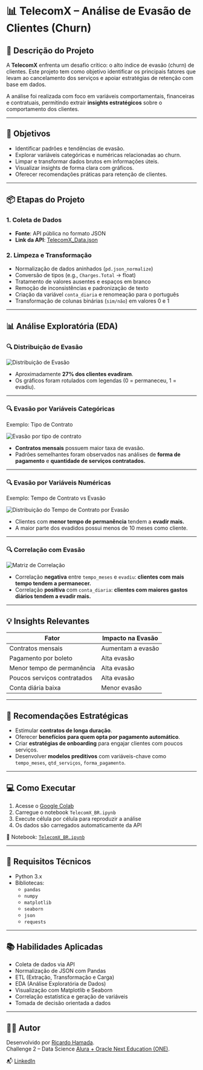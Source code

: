 # 📊 TelecomX – Análise de Evasão de Clientes (Churn)

## 🧠 Descrição do Projeto

A **TelecomX** enfrenta um desafio crítico: o alto índice de evasão (churn) de clientes. Este projeto tem como objetivo identificar os principais fatores que levam ao cancelamento dos serviços e apoiar estratégias de retenção com base em dados. 

A análise foi realizada com foco em variáveis comportamentais, financeiras e contratuais, permitindo extrair **insights estratégicos** sobre o comportamento dos clientes.

---

## 🎯 Objetivos

- Identificar padrões e tendências de evasão.
- Explorar variáveis categóricas e numéricas relacionadas ao churn.
- Limpar e transformar dados brutos em informações úteis.
- Visualizar insights de forma clara com gráficos.
- Oferecer recomendações práticas para retenção de clientes.

---

## 📦 Etapas do Projeto

### 1. Coleta de Dados

- **Fonte**: API pública no formato JSON
- **Link da API**: [TelecomX_Data.json](https://raw.githubusercontent.com/ingridcristh/challenge2-data-science/refs/heads/main/TelecomX_Data.json)

### 2. Limpeza e Transformação

- Normalização de dados aninhados (`pd.json_normalize`)
- Conversão de tipos (e.g., `Charges.Total` → float)
- Tratamento de valores ausentes e espaços em branco
- Remoção de inconsistências e padronização de texto
- Criação da variável `conta_diaria` e renomeação para o português
- Transformação de colunas binárias (`sim/não`) em valores 0 e 1

---

## 📊 Análise Exploratória (EDA)

### 🔍 Distribuição de Evasão

![Distribuição de Evasão](imagens/churn_distribuicao.png)

- Aproximadamente **27% dos clientes evadiram**.
- Os gráficos foram rotulados com legendas (0 = permaneceu, 1 = evadiu).

---

### 🔍 Evasão por Variáveis Categóricas

Exemplo: Tipo de Contrato

![Evasão por tipo de contrato](imagens/churn_por_contrato.png)

- **Contratos mensais** possuem maior taxa de evasão.
- Padrões semelhantes foram observados nas análises de **forma de pagamento** e **quantidade de serviços contratados.**

---

### 🔍 Evasão por Variáveis Numéricas

Exemplo: Tempo de Contrato vs Evasão

![Distribuição do Tempo de Contrato por Evasão](imagens/hist_tempo_meses.png)

- Clientes com **menor tempo de permanência** tendem a **evadir mais.**
- A maior parte dos evadidos possui menos de 10 meses como cliente.

---

### 🔍 Correlação com Evasão

![Matriz de Correlação](imagens/matriz_correlacao.png)

- Correlação **negativa** entre `tempo_meses` e `evadiu`: **clientes com mais tempo tendem a permanecer.**
- Correlação **positiva** com `conta_diaria`: **clientes com maiores gastos diários tendem a evadir mais.**

---

## 💡 Insights Relevantes

| Fator                             | Impacto na Evasão |
|----------------------------------|--------------------|
| Contratos mensais                | Aumentam a evasão  |
| Pagamento por boleto             | Alta evasão        |
| Menor tempo de permanência       | Alta evasão        |
| Poucos serviços contratados      | Alta evasão        |
| Conta diária baixa               | Menor evasão       |

---

## 🧭 Recomendações Estratégicas

- Estimular **contratos de longa duração**.
- Oferecer **benefícios para quem opta por pagamento automático**.
- Criar **estratégias de onboarding** para engajar clientes com poucos serviços.
- Desenvolver **modelos preditivos** com variáveis-chave como `tempo_meses`, `qtd_serviços`, `forma_pagamento`.

---

## 💻 Como Executar

1. Acesse o [Google Colab](https://colab.research.google.com/)
2. Carregue o notebook `TelecomX_BR.ipynb`
3. Execute célula por célula para reproduzir a análise
4. Os dados são carregados automaticamente da API

📎 Notebook: [`TelecomX_BR.ipynb`](./TelecomX_BR.ipynb)

---

## 🧰 Requisitos Técnicos

- Python 3.x
- Bibliotecas:
  - `pandas`
  - `numpy`
  - `matplotlib`
  - `seaborn`
  - `json`
  - `requests`

---

## 📚 Habilidades Aplicadas

- Coleta de dados via API
- Normalização de JSON com Pandas
- ETL (Extração, Transformação e Carga)
- EDA (Análise Exploratória de Dados)
- Visualização com Matplotlib e Seaborn
- Correlação estatística e geração de variáveis
- Tomada de decisão orientada a dados

---

## 👨‍💻 Autor

Desenvolvido por [Ricardo Hamada](https://github.com/vthamada).  
Challenge 2 – Data Science
[Alura + Oracle Next Education (ONE)](https://www.oracle.com/br/education/oracle-next-education/).

📬 [LinkedIn](https://www.linkedin.com/in/vitor-hamada)
